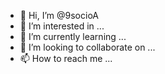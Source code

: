 - 👋 Hi, I’m @9socioA
- 👀 I’m interested in ...
- 🌱 I’m currently learning ...
- 💞️ I’m looking to collaborate on ...
- 📫 How to reach me ...

<!---
9socioA/9socioA is a ✨ special ✨ repository because its `README.md` (this file) appears on your GitHub profile.
You can click the Preview link to take a look at your changes.
--->
